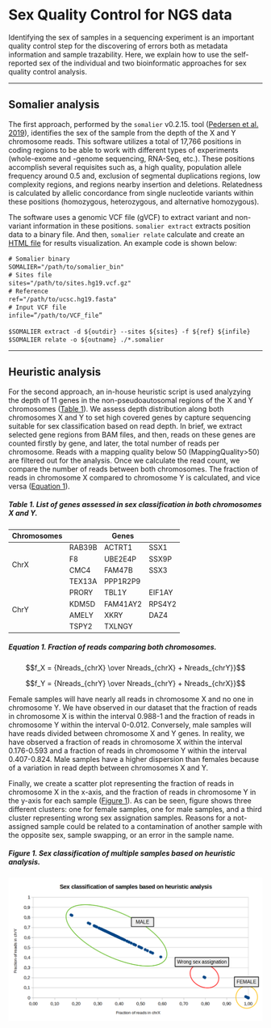 # Sex Quality Control for NGS data
Identifying the sex of samples in a sequencing experiment is an important quality control step for the discovering of errors both as metadata information and sample trazability. Here, we explain how to use the self-reported sex of the individual and two bioinformatic approaches for sex quality control analysis.

---

## Somalier analysis
The first approach, performed by the `somalier` v0.2.15. tool ([Pedersen et al. 2019](https://genomemedicine.biomedcentral.com/articles/10.1186/s13073-020-00761-2)), identifies the sex of the sample from the depth of the X and Y chromosome reads. This software utilizes a total of 17,766 positions in coding regions to be able to work with different types of experiments (whole-exome and -genome sequencing, RNA-Seq, etc.). These positions accomplish several requisites such as, a high quality, population allele frequency around 0.5 and, exclusion of segmental duplications regions, low complexity regions, and regions nearby insertion and deletions. Relatedness is calculated by allelic concordance from single nucleotide variants within these positions (homozygous, heterozygous, and alternative homozygous).

The software uses a genomic VCF file (gVCF) to extract variant and non-variant information in these positions. `somalier extract` extracts position data to a binary file. And then, `somalier relate` calculate and create an [HTML file](https://brentp.github.io/somalier/ex.html) for results visualization. An example code is shown below:

```
# Somalier binary
SOMALIER="/path/to/somalier_bin"
# Sites file
sites="/path/to/sites.hg19.vcf.gz"
# Reference
ref="/path/to/ucsc.hg19.fasta"
# Input VCF file
infile=”/path/to/VCF_file”

$SOMALIER extract -d ${outdir} --sites ${sites} -f ${ref} ${infile}
$SOMALIER relate -o ${outname} ./*.somalier
```

---

## Heuristic analysis
For the second approach, an in-house heuristic script is used analyzying the depth of 11 genes in the non-pseudoautosomal regions of the X and Y chromosomes ([Table 1](table-1-list-of-genes-assessed-in-sex-classification-in-both-chromosomes-X-and-Y)). We assess depth distribution along both chromosomes X and Y to set high covered genes by capture sequencing suitable for sex classification based on read depth. In brief, we extract selected gene regions from BAM files, and then, reads on these genes are counted firstly by gene, and later, the total number of reads per chromosome. Reads with a mapping quality below 50 (MappingQuality>50) are filtered out for the analysis. Once we calculate the read count, we compare the number of reads between both chromosomes. The fraction of reads in chromosome X compared to chromosome Y is calculated, and vice versa ([Equation 1](equation-1-fraction-of-reads-comparing-both-chromosomes)).

##### Table 1. List of genes assessed in sex classification in both chromosomes X and Y.
<table>
  <thead>
    <tr>
      <th>Chromosomes</th>
      <th colspan=3>Genes</th>
    </tr>
  </thead>
  <tbody>
    <tr>
      <td rowspan=4>ChrX</td>
      <td>RAB39B</td>
      <td>ACTRT1</td>
      <td>SSX1</td>
    </tr>
    <tr>
      <td>F8</td>
      <td>UBE2E4P</td>
      <td>SSX9P</td>
    </tr>
    <tr>
      <td>CMC4</td>
      <td>FAM47B</td>
      <td>SSX3</td>
    </tr>
    <tr>
      <td>TEX13A</td>
      <td>PPP1R2P9</td>
      <td></td>
    </tr>
    <tr>
      <td rowspan=4>ChrY</td>
      <td>PRORY</td>
      <td>TBL1Y</td>
      <td>EIF1AY</td>
    </tr>
    <tr>
      <td>KDM5D</td>
      <td>FAM41AY2</td>
      <td>RPS4Y2</td>
    </tr>
    <tr>
      <td>AMELY</td>
      <td>XKRY</td>
      <td>DAZ4</td>
    </tr>
    <tr>
      <td>TSPY2</td>
      <td>TXLNGY</td>
      <td></td>
    </tr>
  </tbody>
</table>


##### Equation 1. Fraction of reads comparing both chromosomes.
$$f_X = {Nreads_{chrX} \over Nreads_{chrX} + Nreads_{chrY}}$$

$$f_Y = {Nreads_{chrY} \over Nreads_{chrY} + Nreads_{chrX}}$$

Female samples will have nearly all reads in chromosome X and no one in chromosome Y. We have observed in our dataset that the fraction of reads in chromosome X is within the interval 0.988-1 and the fraction of reads in chromosome Y within the interval 0-0.012. Conversely, male samples will have reads divided between chromosome X and Y genes. In reality, we have observed a fraction of reads in chromosome X within the interval 0.176-0.593 and a fraction of reads in chromosome Y within the interval 0.407-0.824. Male samples have a higher dispersion than females because of a variation in read depth between chromosomes X and Y.

Finally, we create a scatter plot representing the fraction of reads in chromosome X in the x-axis, and the fraction of reads in chromosome Y in the y-axis for each sample ([Figure 1](figure-1-sex-classification-of-samples-based-on-heuristic-analysis)). As can be seen, figure shows three different clusters: one for female samples, one for male samples, and a third cluster representing wrong sex assignation samples. Reasons for a not-assigned sample could be related to a contamination of another sample with the opposite sex, sample swapping, or an error in the sample name.

##### Figure 1. Sex classification of multiple samples based on heuristic analysis.

![](https://github.com/genomicsITER/sexQC-for-NGS-data/blob/main/images/classification_table-heuristic_analysis.png)
